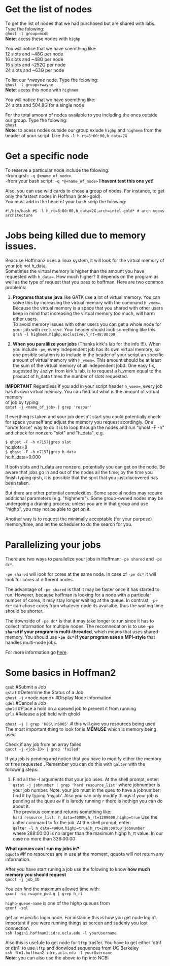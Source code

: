 
# Get the list of nodes

To get the list of nodes that we had purchased but are shared with labs. Type fhe folowing:  
`qhost -l group=mcdb`  
**Note**: acess these nodes with `highp`  

You will notice that we have soemthing like:  
12 slots and ~48G per node  
16 slots and ~48G per node  
16 slots and ~252G per node  
24 slots and ~63G per node  

To list our **rwayne* node. Type fhe folowing:    
`qhost -l group=rwayne`  
**Note**: acess this node with `highmem`

You will notice that we have soemthng like:  
24 slots and 504.8G for a single node  

For the total amount of nodes available to you including the ones outside our group. Type fhe folowing:  
`qhost`  
**Note**: to acess nodes outside our group exlude `highp` and `highmem` from the header of your script. Like this `-l h_rt=8:00:00,h_data=2G`  

# Get a specific node
To reserve a particular node include the folowing:  
	-from qrsh: `-q @<name_of_node>`  
	-from your bash script: `-q *@<name_of_node>` **I havent test this one yet!**    

Also, you can use wild cards to chose a group of nodes. For instance, to get only the fastest nodes in Hoffman (intel-gold). \
You must add in the head of your bash scrip the folowing:  

`
#!/bin/bash
#$ -l h_rt=8:00:00,h_data=2G,arch=intel-gold* # arch means architecture
`

# Jobs being killed due to memory issues.
Beacuse Hoffman2 uses a linux system, it will look for the virtual memory of your job not h_data. \
Sometimes the virtual memory is higher than the amount you have requested with `h_data=`. How much higher? It depends on the program as well as the 
type of request that you pass to hoffman. Here are two common problems:

1. **Programs that use java** like GATK use a lot of virtual memory. You can solve this
by increasing the virtual memory with the command `h_vmem=`.   
Because the virtual memory is a space that you shared with other users keep in mind that increasing the virtual memory too much, will harm other users.  
To avoid memory issues with other users you can get a whole node for your job with `exclusive`. Your header should look something like this `qrsh -l highmem,highp,exclusive,h_rt=48:00:00`

2. **When you paralilize your jobs** (Thanks kirk's lab for the info !!!). When you include `-pe`, every independent job has its own virtual memory, 
so one posible solution is to include in the header of your script an specific amount of virtual memory with `h_vmem=`. This amount should be at least the sum of the virtual memory of all independent jobd. One easy fix, sugested by Jazlyn from kirk's lab, is to request a h_vmem equal to the product of h_data times the number of slots requested.  
 
**IMPORTANT** Regardless if you add in your script header `h_vmem=`, every job has its own virtual memory. You can find out what is the amount of virtual memory \
of job by typing:  
`qstat -j <name_of_job> | grep 'resour'` 

If everthing is taken and your job doesn't start you could potentially check for space yourself and adjust the memory you request acordingly. One "brute force" way to do it is to loop through the nodes and run "qhost -F -h" and check for nonzero "slot" and "h_data", e.g.  

`$ qhost -F -h n7157|grep slot`  
   hc:slots=8  
`$ qhost -F -h n7157|grep h_data`  
   hc:h_data=0.000  

If both slots and h_data are nonzero, potentially you can get on the node. Be aware that jobs go in and out of the nodes all the time; by the time you finish typing qrsh, it is possible that the spot that you just discovered has been taken.  

But there are other potential complexities. Some special nodes may require additional parameters (e.g. "highmem"). Some group-owned nodes may be undergoing a draining process; unless you are in that group and use "highp", you may not be able to get on it.  

Another way is to request the minimally acceptable (for your purpose) memory/time, and let the scheduler to do the search for you.  


# Parallelizing your jobs
There are two ways to parallelize your jobs in Hoffman: `-pe shared` and `-pe dc*`.  

`-pe shared` will look for cores at the same node. In case of `-pe dc*` it will look for cores at different nodes.  

The advantage of `-pe shared` is that it may be faster once it has started to run. However, because hoffman is looking for a node with 
a particular number of cores, it may stay longer waiting at the queue. In contrast, `-pe dc*` can chose cores from whatever node its availalbe, thus the waiting time should be shorter.  

The downside of `-pe dc*` is that it may take longer to run since it has to collect information for multiple nodes. The recomnedation is to use 
**`-pe shared` if your program is multi-threaded**, which means that uses shared-memory. You should use **`-pe dc*` if your program uses a MPI-style** that handles multi-node jobs.

For more information go [here](https://github.com/schuang/hoffman2-job-scheduling-tutorial/tree/master/pdf).  


# Some basics in Hoffman2

`qsub`	#Submit a Job  
`qstat`	#Determine the Status of a Job  
`qhost -j` <node.name>	#Display Node Information  
`qdel`	#Cancel a Job  
`qhold`	#Place a hold on a queued job to prevent it from running  
`qrls`	#Release a job held with qhold  

`qhost -j | grep 'HOS\|n6005'` # this will give you resources being used  
The most important thing to look for is **MEMUSE** which is memory being used  

Check if any job from an array failed  
`qacct -j <job-ID> | grep 'failed'`

If you job is pending and notice that you have to modify either the memory or time requested . Remember you can do this with `qalter` with the following steps:  

1. Find all the -l arguments that your job uses. At the shell prompt, enter:  
     `qstat -j jobnumber | grep 'hard resource_list'`
where jobnumber is your job number. 
Note: your job must in the queu to have a jobnumber; find it by typing 'myjob'. Also 
you can only modify things if your job is pending at the queu `qw` if is laredy running `r` 
there is nothign you can do about it.    
The previous command returns something like:  
`hard resource_list: h_data=4000M,h_rt=1209600,highp=true` 
Use the qalter command to fix the job. At the shell prompt, enter:  
`qalter -l h_data=4000M,highp=true,h_rt=288:00:00 jobnumber`  
where 288:00:00 is no larger than the maximum highp h_rt value. In our case no more than 336:00:00  

**What queues can I run my jobs in?**  
`qquota` #If no resources are in use at the moment, qquota will not return any information.  

After you have start runing a job 
use the folowing to know **how much memory you should request**  
`qacct -j job_ID`  

You can find the maximum allowed time with:  
`qconf -sq rwayne_pod.q | grep h_rt`  

`highp-queue-name` is one of the highp queues from  
`qconf -sql`  

get an especific login.node. For instance this is how you get node login1. Important if you were running things as screen and sudenly you lost connection.  
`ssh login1.hoffman2.idre.ucla.edu -l yourUsername`  

Also this is usefule to get node for `lftp` trasfer. You have to get either 'dtn1 or dtn1' to use `lftp` and donwload sequences from UC Berkeley  
`ssh dtn1.hoffman2.idre.ucla.edu -l yourUsername`  
**Note**: you can also use the above to ftp into NCBI

